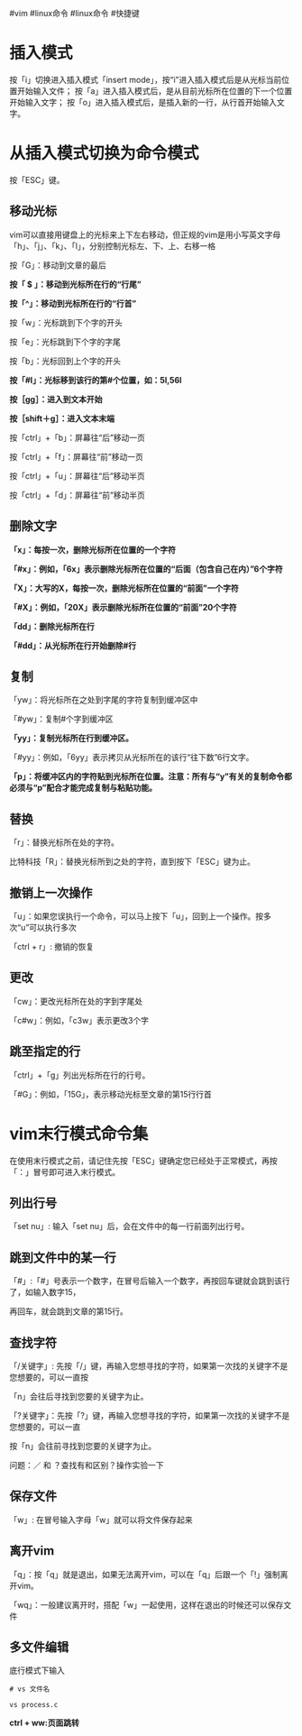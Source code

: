 #vim #linux命令 #linux命令 #快捷键
# 插入模式

按「i」切换进入插入模式「insert mode」，按“i”进入插入模式后是从光标当前位置开始输入文件；
按「a」进入插入模式后，是从目前光标所在位置的下一个位置开始输入文字；
按「o」进入插入模式后，是插入新的一行，从行首开始输入文字。

# 从插入模式切换为命令模式

按「ESC」键。

## 移动光标

vim可以直接用键盘上的光标来上下左右移动，但正规的vim是用小写英文字母「h」、「j」、「k」、「l」，分别控制光标左、下、上、右移一格

按「G」：移动到文章的最后

**按「 $ 」：移动到光标所在行的“行尾”**

**按「^」：移动到光标所在行的“行首”**

按「w」：光标跳到下个字的开头

按「e」：光标跳到下个字的字尾

按「b」：光标回到上个字的开头

**按「#l」：光标移到该行的第#个位置，如：5l,56l**

**按［gg］：进入到文本开始**

**按［shift＋g］：进入文本末端**

按「ctrl」+「b」：屏幕往“后”移动一页

按「ctrl」+「f」：屏幕往“前”移动一页

按「ctrl」+「u」：屏幕往“后”移动半页

按「ctrl」+「d」：屏幕往“前”移动半页

## 删除文字

**「x」：每按一次，删除光标所在位置的一个字符**

**「#x」：例如，「6x」表示删除光标所在位置的“后面（包含自己在内）”6个字符**

**「X」：大写的X，每按一次，删除光标所在位置的“前面”一个字符**

**「#X」：例如，「20X」表示删除光标所在位置的“前面”20个字符**

**「dd」：删除光标所在行**

**「#dd」：从光标所在行开始删除#行**

## 复制

「yw」：将光标所在之处到字尾的字符复制到缓冲区中

「#yw」：复制#个字到缓冲区

**「yy」：复制光标所在行到缓冲区。**

「#yy」：例如，「6yy」表示拷贝从光标所在的该行“往下数”6行文字。

**「p」：将缓冲区内的字符贴到光标所在位置。注意：所有与“y”有关的复制命令都必须与“p”配合才能完成复制与粘贴功能。**

## 替换

「r」：替换光标所在处的字符。

比特科技「R」：替换光标所到之处的字符，直到按下「ESC」键为止。

## 撤销上一次操作

「u」：如果您误执行一个命令，可以马上按下「u」，回到上一个操作。按多次“u”可以执行多次

「ctrl + r」: 撤销的恢复

## 更改

「cw」：更改光标所在处的字到字尾处

「c#w」：例如，「c3w」表示更改3个字

## 跳至指定的行

「ctrl」+「g」列出光标所在行的行号。

「#G」：例如，「15G」，表示移动光标至文章的第15行行首

# vim末行模式命令集

在使用末行模式之前，请记住先按「ESC」键确定您已经处于正常模式，再按「：」冒号即可进入末行模式。

## 列出行号

「set nu」: 输入「set nu」后，会在文件中的每一行前面列出行号。

## 跳到文件中的某一行

「#」:「#」号表示一个数字，在冒号后输入一个数字，再按回车键就会跳到该行了，如输入数字15，

再回车，就会跳到文章的第15行。

## 查找字符

「/关键字」: 先按「/」键，再输入您想寻找的字符，如果第一次找的关键字不是您想要的，可以一直按

「n」会往后寻找到您要的关键字为止。

「?关键字」：先按「?」键，再输入您想寻找的字符，如果第一次找的关键字不是您想要的，可以一直

按「n」会往前寻找到您要的关键字为止。

问题：／ 和 ？查找有和区别？操作实验一下

## 保存文件

「w」: 在冒号输入字母「w」就可以将文件保存起来

## 离开vim

「q」：按「q」就是退出，如果无法离开vim，可以在「q」后跟一个「!」强制离开vim。

「wq」：一般建议离开时，搭配「w」一起使用，这样在退出的时候还可以保存文件

## 多文件编辑

底行模式下输入 

```
# vs 文件名

vs process.c
```

**ctrl + ww:页面跳转**


